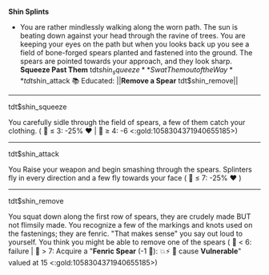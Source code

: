 **__Shin Splints__**
- You are rather mindlessly walking along the worn path. The sun is beating down against your head through the ravine of trees. You are keeping your eyes on the path but when you looks back up you see a field of bone-forged spears planted and fastened into the ground. The spears are pointed towards your approach, and they look sharp.
**Squeeze Past Them** tdt$shin_squeeze
**Swat Them out of the Way** tdt$shin_attack
📚 Educated: ||**Remove a Spear** tdt$shin_remove||

-------------
tdt$shin_squeeze

You carefully sidle through the field of spears, a few of them catch your clothing. ( 🎲 ≤ 3: -25% ❤️ | 🎲 ≥ 4: -6 <:gold:1058304371940655185>)

-------------
tdt$shin_attack

You Raise your weapon and begin smashing through the spears. Splinters fly in every direction and a few fly towards your face ( 🎲 ≤ 7: -25% ❤️ )

-------------
tdt$shin_remove

You squat down along the first row of spears, they are crudely made BUT not flimsily made. You recognize a few of the markings and knots used on the fastenings; they are fenric. "That makes sense" you say out loud to yourself. You think you might be able to remove one of the spears ( :game_die: < 6: failure | :game_die: > 7: Acquire a "**Fenric Spear** (-1 :large_blue_diamond:): :boom::zap: :twisted_rightwards_arrows: cause __Vulnerable__" valued at 15 <:gold:1058304371940655185>)

